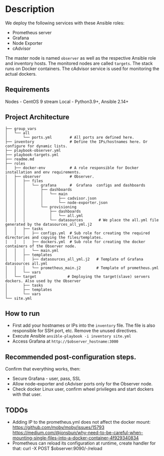 # Description  

We deploy the following services with these Ansible roles:
- Prometheus server
- Grafana
- Node Exporter
- cAdvisor

The master node is named `observer` as well as the respective Ansible role and inventory hosts. The monitored nodes are called `targets`. The stack runs on Docker containers. The cAdvisor service is used for monitoring the actual dockers.

## Requirements  
Nodes - CentOS 9 stream
Local - Python3.9+, Ansible 2.14+


## Project Architecture  
```.
├── group_vars
│   └── all
│       └── ports.yml        # All ports are defined here.
├── inventory                # Define the IPs/hostnames here. Or configure for dynamic lists.
├── playbook-observer.yml
├── playbook-targets.yml
├── readme.md
├── roles
│   ├── docker-env           # A role responsible for Docker installation and env requirements.
│   ├── observer             # Observer.
│   │   ├── files
│   │   │   └── grafana      #  Grafana  configs and dashboards 
│   │   │       ├── dashboards
│   │   │       │   └── main
│   │   │       │       ├── cadvisor.json
│   │   │       │       └── node-exporter.json
│   │   │       └── provisioning
│   │   │           ├── dashboards
│   │   │           │   └── all.yml
│   │   │           └── datasources       # We place the all.yml file generated by the datasources_all_yml.j2 
│   │   ├── tasks
│   │   │   ├── configs.yml  # Sub role for creating the required directories and copying the files/templates.
│   │   │   ├── dockers.yml  # Sub role for creating the docker containers of the Observer node.
│   │   │   └── main.yml
│   │   ├── templates
│   │   │   ├── datasources_all_yml.j2   # Template of Grafana datasources all.yml
│   │   │   └── prometheus_main.j2       # Template of prometheus.yml
│   │   └── vars
│   └── target              # Deploying the target(slave) servers dockers. Also used by the Observer 
│       ├── tasks
│       ├── templates
│       └── vars
└── site.yml
```
## How to run  
* First add your hostnames or IPs into the `inventory` file. The file is also responsible for SSH port, etc. Remove the unused directives.  
* Execute Ansible
`ansible-playbook -i inventory site.yml`
* Access Grafana at
`http://$observer_hostname:3000`

## Recommended post-configuration steps.  
Confirm that everything works, then:
- Secure Grafana - user, pass, SSL
- Allow node-exporter and cAdviser ports only for the Observer node.
- Check docker Linux user, confirm wheel privileges and start dockers with that user.
## TODOs
- Adding IP to the prometheus.yml does not affect the docker mount:
https://github.com/moby/moby/issues/15793
https://medium.com/@jonsbun/why-need-to-be-careful-when-mounting-single-files-into-a-docker-container-4f929340834
- Prometheus can reload its configuration at runtime, create handler for that:
curl -X POST $observer:9090/-/reload